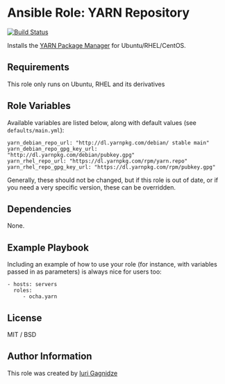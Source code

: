 Ansible Role: YARN Repository
=========

[![Build Status](https://travis-ci.org/ocha/ansible-role-yarn.svg?branch=master)](https://travis-ci.org/ocha/ansible-role-yarn)

Installs the [YARN Package Manager](https://yarnpkg.com) for Ubuntu/RHEL/CentOS.

Requirements
------------

This role only runs on Ubuntu, RHEL and its derivatives

Role Variables
--------------

Available variables are listed below, along with default values (see `defaults/main.yml`):

    yarn_debian_repo_url: "http://dl.yarnpkg.com/debian/ stable main"
    yarn_debian_repo_gpg_key_url: "http://dl.yarnpkg.com/debian/pubkey.gpg"
    yarn_rhel_repo_url: "https://dl.yarnpkg.com/rpm/yarn.repo"
    yarn_rhel_repo_gpg_key_url: "https://dl.yarnpkg.com/rpm/pubkey.gpg"

Generally, these should not be changed, but if this role is out of date, or if you need a very specific version, these can be overridden.


Dependencies
------------

None.

Example Playbook
----------------

Including an example of how to use your role (for instance, with variables passed in as parameters) is always nice for users too:

    - hosts: servers
      roles:
         - ocha.yarn

License
-------

MIT / BSD

Author Information
------------------

This role was created by [Iuri Gagnidze](https://www.github.com/ocha)

